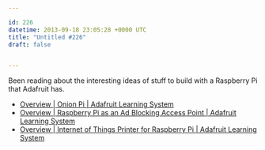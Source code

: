 ```yaml
---

id: 226
datetime: 2013-09-18 23:05:28 +0000 UTC
title: "Untitled #226"
draft: false


---
```


Been reading about the interesting ideas of stuff to build with a Raspberry Pi that Adafruit has.  

 
 * [Overview | Onion Pi | Adafruit Learning System](http://learn.adafruit.com/onion-pi?view=all)
 * [Overview | Raspberry Pi as an Ad Blocking Access Point | Adafruit Learning System](http://learn.adafruit.com/raspberry-pi-as-an-ad-blocking-access-point/overview)
 * [Overview | Internet of Things Printer for Raspberry Pi | Adafruit Learning System](http://learn.adafruit.com/pi-thermal-printer?view=all)


